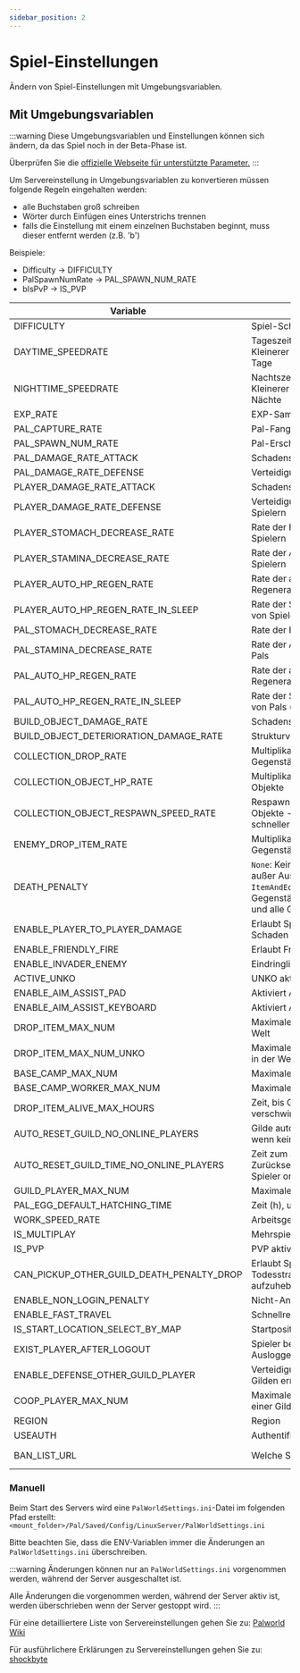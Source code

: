 ```yaml
---
sidebar_position: 2
---
```


# Spiel-Einstellungen

Ändern von Spiel-Einstellungen mit Umgebungsvariablen.

## Mit Umgebungsvariablen

:::warning
Diese Umgebungsvariablen und Einstellungen können sich ändern, da das Spiel noch in der Beta-Phase ist.

Überprüfen Sie die [offizielle Webseite für unterstützte Parameter.](https://tech.palworldgame.com/optimize-game-balance)
:::

Um Servereinstellung in Umgebungsvariablen zu konvertieren müssen folgende Regeln eingehalten werden:

* alle Buchstaben groß schreiben
* Wörter durch Einfügen eines Unterstrichs trennen
* falls die Einstellung mit einem einzelnen Buchstaben beginnt, muss dieser entfernt werden (z.B. 'b')

Beispiele:

* Difficulty -> DIFFICULTY
* PalSpawnNumRate -> PAL_SPAWN_NUM_RATE
* bIsPvP -> IS_PVP

| Variable                                  | Beschreibung                                                   | Standardwert                                                                                 | Erlaubte Werte                         |
|-------------------------------------------|----------------------------------------------------------------|----------------------------------------------------------------------------------------------|----------------------------------------|
| DIFFICULTY                                | Spiel-Schwierigkeitsgrad                                       | None                                                                                         | `None`,`Normal`,`Difficult`            |
| DAYTIME_SPEEDRATE                         | Tageszeit-Geschwindigkeit - Kleinerer Wert bedeutet kürzere Tage | 1.000000                                                                                     | Float                                  |
| NIGHTTIME_SPEEDRATE                       | Nachtszeit-Geschwindigkeit - Kleinerer Wert bedeutet kürzere Nächte | 1.000000                                                                                     | Float                                  |
| EXP_RATE                                  | EXP-Sammelrate                                                 | 1.000000                                                                                     | Float                                  |
| PAL_CAPTURE_RATE                          | Pal-Fangrate                                                  | 1.000000                                                                                     | Float                                  |
| PAL_SPAWN_NUM_RATE                        | Pal-Erscheinungsrate                                           | 1.000000                                                                                     | Float                                  |
| PAL_DAMAGE_RATE_ATTACK                    | Schadensmultiplikator von Pals                                | 1.000000                                                                                     | Float                                  |
| PAL_DAMAGE_RATE_DEFENSE                   | Verteidigungsmultiplikator von Pals                                 | 1.000000                                                                                     | Float                                  |
| PLAYER_DAMAGE_RATE_ATTACK                 | Schadensmultiplikator von Spielern                            | 1.000000                                                                                     | Float                                  |
| PLAYER_DAMAGE_RATE_DEFENSE                | Verteidigungsmultiplikator von Spielern                              | 1.000000                                                                                     | Float                                  |
| PLAYER_STOMACH_DECREASE_RATE              | Rate der Hungerabnahme von Spielern                           | 1.000000                                                                                     | Float                                  |
| PLAYER_STAMINA_DECREASE_RATE              | Rate der Ausdauerreduktion von Spielern                       | 1.000000                                                                                     | Float                                  |
| PLAYER_AUTO_HP_REGEN_RATE                 | Rate der automatischen HP-Regeneration von Spielern           | 1.000000                                                                                     | Float                                  |
| PLAYER_AUTO_HP_REGEN_RATE_IN_SLEEP        | Rate der Schlaf-HP-Regeneration von Spielern                  | 1.000000                                                                                     | Float                                  |
| PAL_STOMACH_DECREASE_RATE                 | Rate der Hungerabnahme von Pals                              | 1.000000                                                                                     | Float                                  |
| PAL_STAMINA_DECREASE_RATE                 | Rate der Ausdauerreduktion von Pals                          | 1.000000                                                                                     | Float                                  |
| PAL_AUTO_HP_REGEN_RATE                    | Rate der automatischen HP-Regeneration von Pals              | 1.000000                                                                                     | Float                                  |
| PAL_AUTO_HP_REGEN_RATE_IN_SLEEP           | Rate der Schlaf-HP-Regeneration von Pals (im Palbox)         | 1.000000                                                                                     | Float                                  |
| BUILD_OBJECT_DAMAGE_RATE                  | Schadensmultiplikator für Strukturen                         | 1.000000                                                                                     | Float                                  |
| BUILD_OBJECT_DETERIORATION_DAMAGE_RATE    | Strukturverschlechterungsrate                                 | 1.000000                                                                                     | Float                                  |
| COLLECTION_DROP_RATE                      | Multiplikator für sammelbare Gegenstände                      | 1.000000                                                                                     | Float                                  |
| COLLECTION_OBJECT_HP_RATE                 | Multiplikator für HP sammelbarer Objekte                      | 1.000000                                                                                     | Float                                  |
| COLLECTION_OBJECT_RESPAWN_SPEED_RATE      | Respawn-Intervall sammelbarer Objekte - Je kleiner die Zahl, desto schneller die Regeneration | 1.000000                                                                                     | Float                                  |
| ENEMY_DROP_ITEM_RATE                      | Multiplikator für fallengelassene Gegenstände                 | 1.000000                                                                                     | Float                                  |
| DEATH_PENALTY                             | `None`: Keine `Item`: Wirft Gegenstände außer Ausrüstung ab `ItemAndEquipment`: Wirft alle Gegenstände ab `All`: Wirft alle PALs und alle Gegenstände ab.                                    | All                                                                                          | `None`,`Item`,`ItemAndEquipment`,`All` |
| ENABLE_PLAYER_TO_PLAYER_DAMAGE            | Erlaubt Spielern, anderen Spielern Schaden zuzufügen          | False                                                                                        | Boolean                                |
| ENABLE_FRIENDLY_FIRE                      | Erlaubt Friendly Fire                                    | False                                                                                        | Boolean                                |
| ENABLE_INVADER_ENEMY                      | Eindringlinge aktivieren                                      | True                                                                                         | Boolean                                |
| ACTIVE_UNKO                               | UNKO aktivieren (?)                                           | False                                                                                        | Boolean                                |
| ENABLE_AIM_ASSIST_PAD                     | Aktiviert Aim Assist für Controller                          | True                                                                                         | Boolean                                |
| ENABLE_AIM_ASSIST_KEYBOARD                | Aktiviert Aim Assist für Tastatur                             | False                                                                                        | Boolean                                |
| DROP_ITEM_MAX_NUM                         | Maximale Anzahl von Drops in der Welt                         | 3000                                                                                         | Integer                                |
| DROP_ITEM_MAX_NUM_UNKO                    | Maximale Anzahl von UNKO-Drops in der Welt                    | 100                                                                                          | Integer                                |
| BASE_CAMP_MAX_NUM                         | Maximale Anzahl von Basislagern                               | 128                                                                                          | Integer                                |
| BASE_CAMP_WORKER_MAX_NUM                  | Maximale Anzahl von Arbeitern                                 | 15                                                                                           | Integer                                |
| DROP_ITEM_ALIVE_MAX_HOURS                 | Zeit, bis Gegenstände in Stunden verschwinden                | 1.000000                                                                                     | Float                                  |
| AUTO_RESET_GUILD_NO_ONLINE_PLAYERS        | Gilde automatisch zurücksetzen, wenn keine Spieler online sind | False                                                                                        | Bool                                   |
| AUTO_RESET_GUILD_TIME_NO_ONLINE_PLAYERS   | Zeit zum automatischen Zurücksetzen der Gilde, wenn keine Spieler online sind | 72.000000                                                                                    | Float                                  |
| GUILD_PLAYER_MAX_NUM                      | Maximale Spieleranzahl der Gilde                              | 20                                                                                           | Integer                                |
| PAL_EGG_DEFAULT_HATCHING_TIME             | Zeit (h), um riesiges Ei auszubrüten                          | 72.000000                                                                                    | Float                                  |
| WORK_SPEED_RATE                           | Arbeitsgeschwindigkeitsmultiplikator                          | 1.000000                                                                                     | Float                                  |
| IS_MULTIPLAY                              | Mehrspieler aktivieren                                         | False                                                                                        | Boolean                                |
| IS_PVP                                    | PVP aktivieren                                                 | False                                                                                        | Boolean                                |
| CAN_PICKUP_OTHER_GUILD_DEATH_PENALTY_DROP | Erlaubt Spielern anderer Gilden, Todesstrafe-Gegenstände aufzuheben | False                                                                                        | Boolean                                |
| ENABLE_NON_LOGIN_PENALTY                  | Nicht-Anmeldestrafe aktivieren                                | True                                                                                         | Boolean                                |
| ENABLE_FAST_TRAVEL                        | Schnellreisen aktivieren                                       | True                                                                                         | Boolean                                |
| IS_START_LOCATION_SELECT_BY_MAP           | Startposition per Karte auswählen                             | True                                                                                         | Boolean                                |
| EXIST_PLAYER_AFTER_LOGOUT                 | Spieler behalten nach dem Ausloggen umschalten                | False                                                                                        | Boolean                                |
| ENABLE_DEFENSE_OTHER_GUILD_PLAYER         | Verteidigung gegen Spieler anderer Gilden ermöglichen         | False                                                                                        | Boolean                                |
| COOP_PLAYER_MAX_NUM                       | Maximale Anzahl von Spielern in einer Gilde                    | 4                                                                                            | Integer                                |
| REGION                                    | Region                                                         |                                                                                              | String                                 |
| USEAUTH                                   | Authentifizierung verwenden                                    | True                                                                                         | Boolean                                |
| BAN_LIST_URL                              | Welche Sperrliste verwenden                                    | [https://api.palworldgame.com/api/banlist.txt](https://api.palworldgame.com/api/banlist.txt) | string                                 |

### Manuell

Beim Start des Servers wird eine `PalWorldSettings.ini`-Datei im folgenden Pfad erstellt:
`<mount_folder>/Pal/Saved/Config/LinuxServer/PalWorldSettings.ini`

Bitte beachten Sie, dass die ENV-Variablen immer die Änderungen an `PalWorldSettings.ini` überschreiben.

:::warning
Änderungen können nur an `PalWorldSettings.ini` vorgenommen werden, während der Server ausgeschaltet ist.

Alle Änderungen die vorgenommen werden, während der Server aktiv ist, werden überschrieben wenn der Server gestoppt wird.
:::

Für eine detailliertere Liste von Servereinstellungen gehen Sie zu: [Palworld Wiki](https://palworld.wiki.gg/wiki/PalWorldSettings.ini)

Für ausführlichere Erklärungen zu Servereinstellungen gehen Sie zu: [shockbyte](https://shockbyte.com/billing/knowledgebase/1189/How-to-Configure-your-Palworld-server.html)
